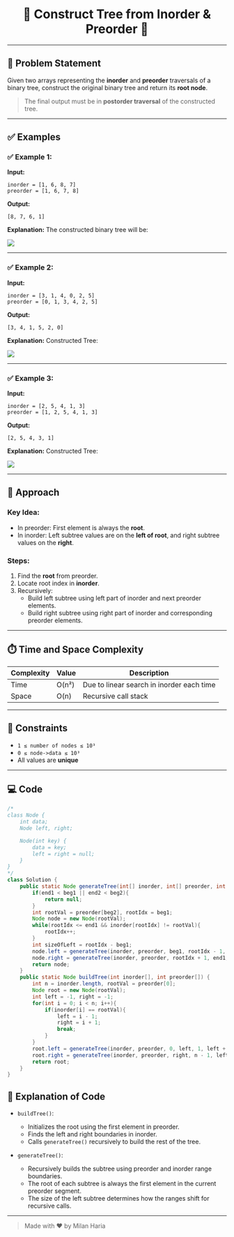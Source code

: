<h1 align="center">🌳 Construct Tree from Inorder & Preorder 🌳</h1>

---

## 📝 Problem Statement

Given two arrays representing the **inorder** and **preorder** traversals of a binary tree, construct the original binary tree and return its **root node**.

> The final output must be in **postorder traversal** of the constructed tree.

---

## ✅ Examples

### ✅ Example 1:

**Input:**
```
inorder = [1, 6, 8, 7]
preorder = [1, 6, 7, 8]
```

**Output:**
```
[8, 7, 6, 1]
```

**Explanation:**
The constructed binary tree will be:

<img src="https://media.geeksforgeeks.org/img-practice/prod/addEditProblem/700586/Web/Other/blobid0_1738646717.png"> </img>

---

### ✅ Example 2:

**Input:**
```
inorder = [3, 1, 4, 0, 2, 5]
preorder = [0, 1, 3, 4, 2, 5]
```

**Output:**
```
[3, 4, 1, 5, 2, 0]
```

**Explanation:**
Constructed Tree:

<img src="https://media.geeksforgeeks.org/img-practice/prod/addEditProblem/700586/Web/Other/blobid1_1738646749.png"> </img>

---

### ✅ Example 3:

**Input:**
```
inorder = [2, 5, 4, 1, 3]
preorder = [1, 2, 5, 4, 1, 3]
```

**Output:**
```
[2, 5, 4, 3, 1]
```

**Explanation:**
Constructed Tree:

<img src="https://media.geeksforgeeks.org/img-practice/prod/addEditProblem/700586/Web/Other/blobid2_1738647091.png"> </img>

---

## 🧠 Approach

### Key Idea:
- In preorder: First element is always the **root**.
- In inorder: Left subtree values are on the **left of root**, and right subtree values on the **right**.

### Steps:
1. Find the **root** from preorder.
2. Locate root index in **inorder**.
3. Recursively:
   - Build left subtree using left part of inorder and next preorder elements.
   - Build right subtree using right part of inorder and corresponding preorder elements.

---

## ⏱️ Time and Space Complexity

| Complexity | Value     | Description                                  |
|------------|-----------|----------------------------------------------|
| Time       | O(n²)     | Due to linear search in inorder each time    |
| Space      | O(n)      | Recursive call stack                         |


---

## 🎯 Constraints

- `1 ≤ number of nodes ≤ 10³`
- `0 ≤ node->data ≤ 10³`
- All values are **unique**

---

## 💻 Code

```java
/*
class Node {
    int data;
    Node left, right;

    Node(int key) {
        data = key;
        left = right = null;
    }
}
*/
class Solution {
    public static Node generateTree(int[] inorder, int[] preorder, int beg1, int end1, int beg2, int end2){
        if(end1 < beg1 || end2 < beg2){
            return null;
        }
        int rootVal = preorder[beg2], rootIdx = beg1;
        Node node = new Node(rootVal);
        while(rootIdx <= end1 && inorder[rootIdx] != rootVal){
            rootIdx++;
        }
        int sizeOfLeft = rootIdx - beg1;
        node.left = generateTree(inorder, preorder, beg1, rootIdx - 1, beg2 + 1, beg2 + sizeOfLeft);
        node.right = generateTree(inorder, preorder, rootIdx + 1, end1, beg2 + sizeOfLeft + 1, end2);
        return node;
    }
    public static Node buildTree(int inorder[], int preorder[]) {
        int n = inorder.length, rootVal = preorder[0];
        Node root = new Node(rootVal);
        int left = -1, right = -1;
        for(int i = 0; i < n; i++){
            if(inorder[i] == rootVal){
                left = i - 1;
                right = i + 1;
                break;
            }
        }
        root.left = generateTree(inorder, preorder, 0, left, 1, left + 1);
        root.right = generateTree(inorder, preorder, right, n - 1, left + 2, n - 1);
        return root;
    }
}
```

## 📝 Explanation of Code

- `buildTree()`:
  - Initializes the root using the first element in preorder.
  - Finds the left and right boundaries in inorder.
  - Calls `generateTree()` recursively to build the rest of the tree.

- `generateTree()`:
  - Recursively builds the subtree using preorder and inorder range boundaries.
  - The root of each subtree is always the first element in the current preorder segment.
  - The size of the left subtree determines how the ranges shift for recursive calls.

---

> Made with ❤️ by Milan Haria
